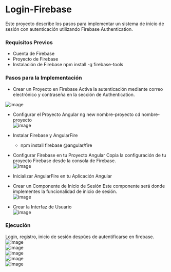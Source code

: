 # Login-Firebase
Este proyecto describe los pasos para implementar un sistema de inicio de sesión con autenticación utilizando Firebase Authentication.

### Requisitos Previos
* Cuenta de Firebase
* Proyecto de Firebase
* Instalación de Firebase
npm install -g firebase-tools
### Pasos para la Implementación
* Crear un Proyecto en Firebase
Activa la autenticación mediante correo electrónico y contraseña en la sección de Authentication.<br>

![image](https://github.com/Alejandro-Moreira/Login-Firebase/assets/117743484/42549200-90f8-4ab7-a346-112b1aa6af19)

* Configurar el Proyecto Angular
ng new nombre-proyecto
cd nombre-proyecto<br>
![image](https://github.com/Alejandro-Moreira/Login-Firebase/assets/117743484/9dabec88-0fff-4a9d-81a7-117c7ca429d0)

* Instalar Firebase y AngularFire
    * npm install firebase @angular/fire

* Configurar Firebase en tu Proyecto Angular
Copia la configuración de tu proyecto Firebase desde la consola de Firebase.<br>
![image](https://github.com/Alejandro-Moreira/Login-Firebase/assets/117743484/14277405-d652-4b11-b40e-ee6f575fc46f)

* Inicializar AngularFire en tu Aplicación Angular
* Crear un Componente de Inicio de Sesión
Este componente será donde implementes la funcionalidad de inicio de sesión.<br>
![image](https://github.com/Alejandro-Moreira/Login-Firebase/assets/117743484/f30affaa-01c1-4c75-a48f-6416942bb5e1)

* Crear la Interfaz de Usuario<br>
![image](https://github.com/Alejandro-Moreira/Login-Firebase/assets/117743484/1899f106-7c99-4103-87bf-123a021a70f0)
### Ejecución
Login, registro, inicio de sesión despúes de autentificarse en firebase.<br>
![image](https://github.com/Alejandro-Moreira/Login-Firebase/assets/117743484/6c243d95-bfce-404c-ab87-8d25a566344d)
<br>
![image](https://github.com/Alejandro-Moreira/Login-Firebase/assets/117743484/39ce1cb8-32cb-4df3-bcc8-39d772d2d836)
<br>
![image](https://github.com/Alejandro-Moreira/Login-Firebase/assets/117743484/8d7b2361-d6ca-4b39-b4b8-eabc29461f77)
<br>
![image](https://github.com/Alejandro-Moreira/Login-Firebase/assets/117743484/1a21e6a4-f44c-4066-bd06-d3a8cec2e975)
<br>
![image](https://github.com/Alejandro-Moreira/Login-Firebase/assets/117743484/cdeee762-140d-44c1-99f1-3b680440fe74)
<br>
